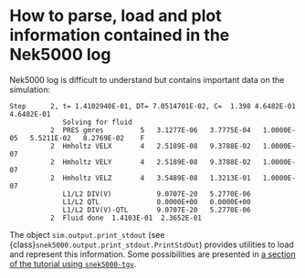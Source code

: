 # How to parse, load and plot information contained in the Nek5000 log

Nek5000 log is difficult to understand but contains important data on the simulation:

```
Step      2, t= 1.4102940E-01, DT= 7.0514701E-02, C=  1.398 4.6482E-01 4.6482E-01
             Solving for fluid
          2  PRES gmres         5   3.1277E-06   3.7775E-04   1.0000E-05   5.5211E-02   8.2769E-02    F
          2  Hmholtz VELX       4   2.5189E-08   9.3788E-02   1.0000E-07
          2  Hmholtz VELY       4   2.5189E-08   9.3788E-02   1.0000E-07
          2  Hmholtz VELZ       4   3.5489E-08   1.3213E-01   1.0000E-07
             L1/L2 DIV(V)           9.0707E-20   5.2770E-06
             L1/L2 QTL              0.0000E+00   0.0000E+00
             L1/L2 DIV(V)-QTL       9.0707E-20   5.2770E-06
          2  Fluid done  1.4103E-01  2.3652E-01
```

The object `sim.output.print_stdout` (see
{class}`snek5000.output.print_stdout.PrintStdOut`) provides utilities to load and
represent this information. Some possibilities are presented in
[a section of the tutorial using `snek5000-tgv`](../tuto_tgv.myst.md#parse-load-and-plot-information-contained-in-the-nek5000-log).
